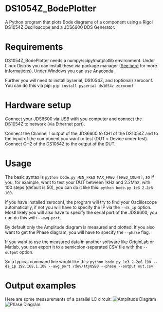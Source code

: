 # DS1054Z_BodePlotter
A Python program that plots Bode diagrams of a component using a Rigol DS1054Z Oscilloscope and a JDS6600 DDS Generator.

# Requirements
DS1054Z_BodePlotter needs a numpy/scipy/matplotlib environment. Under Linux Distros you can install these via package manager ([See here](https://www.scipy.org/install.html) for more informations).
Under Windows you can use [Anaconda](https://www.anaconda.com/).

Further you will need to install pyserial, DS1054Z, and (optional) zeroconf. You can do this via pip:
``` pip install pyserial ds1054z zeroconf ```

# Hardware setup
Connect your JDS6600 via USB with you computer and connect the DS1054Z to network (via Ethernet port).

Connect the Channel 1 output of the JDS6600 to CH1 of the DS1054Z and to the input of the component you want to test (DUT = Device under test). Connect CH2 of the DS1054Z to the output of the DUT.

# Usage
The basic syntax is `python bode.py MIN_FREQ MAX_FREQ [FREQ_COUNT]`, so if you, for example, want to test your DUT between 1kHz and 2.2Mhz, with 100 steps (default is 50),
you can do it like this: `python bode.py 1e3 2.2e6 100`.

If you have installed zeroconf, the program will try to find your Oscilloscope automatically, if not you will have to specify the IP via the `--ds_ip` option. Mostl likely you will also have to specify the serial port of the JDS6600, you can do this with `--awg-port`.

By default only the Amplitude diagram is measured and plotted. If you also want to get the Phase diagram, you will have to specify the `--phase` flag.

If you want to use the measured data in another software like OriginLab or Matlab, you can export it to a semicolon-seperated CSV file with the `--output` option.

So a typical command line would like this: ```python bode.py 1e3 2.2e6 100 --ds_ip 192.168.1.108 --awg_port /dev/ttyUSB0 --phase --output out.csv```

# Output examples
Here are some measurements of a parallel LC circuit:
![Amplitude Diagram](https://github.com/jbtronics/DS1054_BodePlotter/raw/master/examples/LC_Amplitude.png)
![Phase Diagram](https://github.com/jbtronics/DS1054_BodePlotter/raw/master/examples/LC_PHASE.png)
